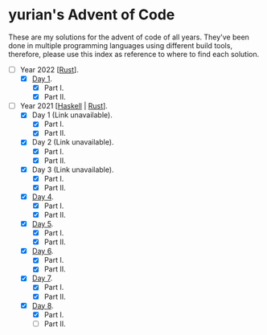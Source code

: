 # yurian's Advent of Code 

These are my solutions for the advent of code of all years. They've been done in multiple programming languages using different build tools, therefore, please use this index as reference to where to find each solution.

- [ ] Year 2022 [[Rust](rust/year22/)].
  - [x] [Day 1](rust/year22/day01/).
    - [x] Part I.
    - [x] Part II.
- [ ] Year 2021 [[Haskell](haskell/src/Year2021/) | [Rust](rust/year21/)].
  - [x] Day 1 (Link unavailable).
    - [x] Part I.
    - [x] Part II.
  - [x] Day 2 (Link unavailable).
    - [x] Part I.
    - [x] Part II.
  - [x] Day 3 (Link unavailable).
    - [x] Part I.
    - [x] Part II.
  - [x] [Day 4](haskell/src/Year2021/Day04.hs).
    - [x] Part I.
    - [x] Part II.
  - [x] [Day 5](haskell/src/Year2021/Day05.hs).
    - [x] Part I.
    - [x] Part II.
  - [x] [Day 6](haskell/src/Year2021/Day06.hs).
    - [x] Part I.
    - [x] Part II.
  - [x] [Day 7](rust/year21/day07/).
    - [x] Part I.
    - [x] Part II.
  - [x] [Day 8](rust/year21/day08/).
    - [x] Part I.
    - [ ] Part II.